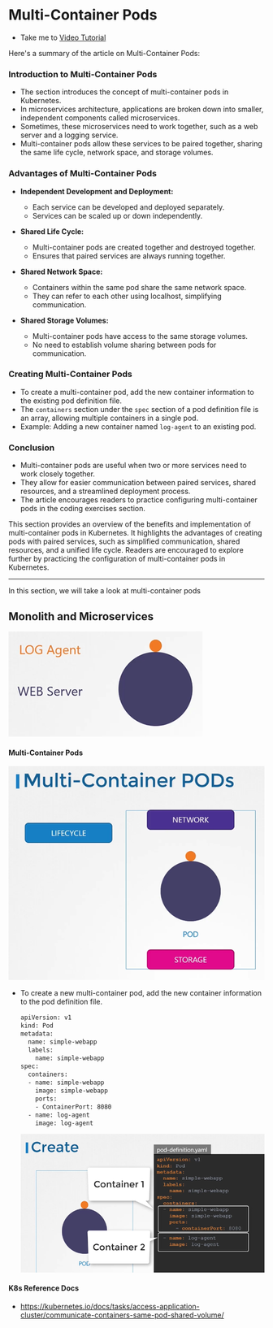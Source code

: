 # Multi-Container Pods
  - Take me to [Video Tutorial](https://kodekloud.com/topic/multi-container-pods-2/)


Here's a summary of the article on Multi-Container Pods:

### Introduction to Multi-Container Pods
- The section introduces the concept of multi-container pods in Kubernetes.
- In microservices architecture, applications are broken down into smaller, independent components called microservices.
- Sometimes, these microservices need to work together, such as a web server and a logging service.
- Multi-container pods allow these services to be paired together, sharing the same life cycle, network space, and storage volumes.

### Advantages of Multi-Container Pods
- **Independent Development and Deployment:**
  - Each service can be developed and deployed separately.
  - Services can be scaled up or down independently.

- **Shared Life Cycle:**
  - Multi-container pods are created together and destroyed together.
  - Ensures that paired services are always running together.

- **Shared Network Space:**
  - Containers within the same pod share the same network space.
  - They can refer to each other using localhost, simplifying communication.

- **Shared Storage Volumes:**
  - Multi-container pods have access to the same storage volumes.
  - No need to establish volume sharing between pods for communication.

### Creating Multi-Container Pods
- To create a multi-container pod, add the new container information to the existing pod definition file.
- The `containers` section under the `spec` section of a pod definition file is an array, allowing multiple containers in a single pod.
- Example: Adding a new container named `log-agent` to an existing pod.

### Conclusion
- Multi-container pods are useful when two or more services need to work closely together.
- They allow for easier communication between paired services, shared resources, and a streamlined deployment process.
- The article encourages readers to practice configuring multi-container pods in the coding exercises section.

This section provides an overview of the benefits and implementation of multi-container pods in Kubernetes. It highlights the advantages of creating pods with paired services, such as simplified communication, shared resources, and a unified life cycle. Readers are encouraged to explore further by practicing the configuration of multi-container pods in Kubernetes.

________________________________________________________________________________________________________________________



In this section, we will take a look at multi-container pods

## Monolith and Microservices

  ![loga](../../images/loga.PNG)
  
#### Multi-Container Pods

  ![mcp](../../images/mcp.PNG)
  
- To create a new multi-container pod, add the new container information to the pod definition file.
  ```
  apiVersion: v1
  kind: Pod
  metadata:
    name: simple-webapp
    labels:
      name: simple-webapp
  spec:
    containers:
    - name: simple-webapp
      image: simple-webapp
      ports:
      - ContainerPort: 8080
    - name: log-agent
      image: log-agent
  ```
  ![mcpc](../../images/mcpc.PNG)
 
#### K8s Reference Docs
- https://kubernetes.io/docs/tasks/access-application-cluster/communicate-containers-same-pod-shared-volume/
